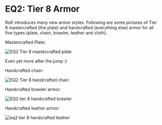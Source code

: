 # EQ2: Tier 8 Armor

RoK introduces many new armor styles. Following are some pictures of Tier 8 mastercrafted (the plate) and handcrafted (everything else) armor for all five types (plate, chain, brawler, leather and cloth).

Mastercrafted Plate:

![EQ2 Tier 8 mastercrafted plate](http://westkarana.com/wp-content/uploads/2007/11/everquest2-2007-11-11-09-28-21-22.jpg)

Even yet more after the jump :)



Handcrafted chain:

![EQ2 Tier 8 handcrafted chain](http://westkarana.com/wp-content/uploads/2007/11/everquest2-2007-11-11-09-35-05-14.jpg)

Handcrafted brawler armor:

![EQ2 tier 8 handcrafted brawler](http://westkarana.com/wp-content/uploads/2007/11/everquest2-2007-11-11-09-43-34-55.jpg)

Handcrafted leather armor:

![eq2 tier 8 handcrafted leather](http://westkarana.com/wp-content/uploads/2007/11/everquest2-2007-11-11-09-48-03-51.jpg)

